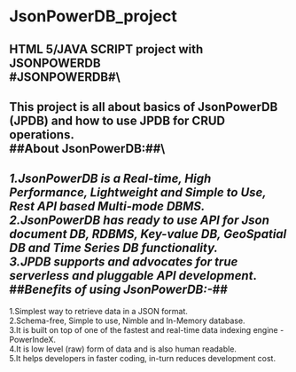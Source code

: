 # JsonPowerDB_project
HTML 5/JAVA SCRIPT project with JSONPOWERDB\
#JSONPOWERDB#\
------------
**This project is all about basics of JsonPowerDB (JPDB) and how to use JPDB for CRUD operations.**<br/>
##About JsonPowerDB:##\
-----------------------
_1.JsonPowerDB is a Real-time, High Performance, Lightweight and Simple to Use, Rest API based Multi-mode DBMS.<br/>
2.JsonPowerDB has ready to use API for Json document DB, RDBMS, Key-value DB, GeoSpatial DB and Time Series DB functionality.<br/>
3.JPDB supports and advocates for true serverless and pluggable API development_.<br/>
##*Benefits of using JsonPowerDB:-*##<br/>
-----------------------------------------
1.Simplest way to retrieve data in a JSON format.<br/>
2.Schema-free, Simple to use, Nimble and In-Memory database.<br/>
3.It is built on top of one of the fastest and real-time data indexing engine - PowerIndeX.<br/>
4.It is low level (raw) form of data and is also human readable.<br/>
5.It helps developers in faster coding, in-turn reduces development cost.<br/>
